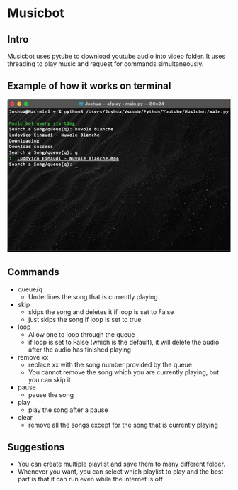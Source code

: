 # Musicbot

## Intro

Musicbot uses pytube to download youtube audio into video folder. It uses threading to play music and request for commands simultaneously.

## Example of how it works on terminal
![Example_of_how_it_works_on_terminal](https://github.com/BluePjCookies/Musicbot/blob/main/examples/intro.png)

## Commands

- queue/q
    - Underlines the song that is currently playing.
- skip
    - skips the song and deletes it if loop is set to False
    - just skips the song if loop is set to true
- loop
    - Allow one to loop through the queue
    - if loop is set to False (which is the default), it will delete the audio after the audio has finished playing
- remove xx
    - replace xx with the song number provided by the queue
    - You cannot remove the song which you are currently playing, but you can skip it
- pause
    - pause the song
- play
    - play the song after a pause
- clear
    - remove all the songs except for the song that is currently playing

## Suggestions
- You can create multiple playlist and save them to many different folder.
- Whenever you want, you can select which playlist to play and the best part is that it can run even while the internet is off
